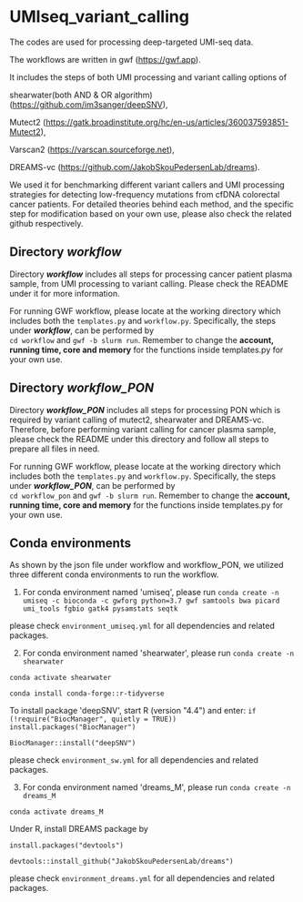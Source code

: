 # UMIseq_variant_calling
The codes are used for processing deep-targeted UMI-seq data. 

The workflows are written in gwf (<https://gwf.app>).

It includes the steps of both UMI processing and variant calling options of 

shearwater(both AND & OR algorithm) (<https://github.com/im3sanger/deepSNV>), 

Mutect2 (<https://gatk.broadinstitute.org/hc/en-us/articles/360037593851-Mutect2>), 

Varscan2 (<https://varscan.sourceforge.net>), 

DREAMS-vc (<https://github.com/JakobSkouPedersenLab/dreams>). 

We used it for benchmarking different variant callers and UMI processing strategies for detecting low-frequency mutations from cfDNA colorectal cancer patients. For detailed theories behind each method, and the specific step for modification based on your own use, please also check the related github respectively.

## Directory ***workflow*** 

Directory ***workflow*** includes all steps for processing cancer patient plasma sample, from UMI processing to variant calling. Please check the README under it for more information. 

For running GWF workflow, please locate at the working directory which includes both the `templates.py` and `workflow.py`. Specifically, the steps under ***workflow***, can be performed by  
`cd workflow` and `gwf -b slurm run`. Remember to change the **account, running time, core and memory** for the functions inside templates.py for your own use.

## Directory ***workflow_PON*** 

Directory ***workflow_PON*** includes all steps for processing PON which is required by variant calling of mutect2, shearwater and DREAMS-vc. Therefore, before performing variant calling for cancer plasma sample, please check the README under this directory and follow all steps to prepare all files in need. 

For running GWF workflow, please locate at the working directory which includes both the `templates.py` and `workflow.py`. Specifically, the steps under ***workflow_PON***, can be performed by  
`cd workflow_pon` and `gwf -b slurm run`. Remember to change the **account, running time, core and memory** for the functions inside templates.py for your own use.

## Conda environments

As shown by the json file under workflow and workflow_PON, we utilized three different conda environments to run the workflow. 

1. For conda environment named 'umiseq', please run `conda create -n umiseq -c bioconda -c gwforg python=3.7 gwf samtools bwa picard umi_tools fgbio gatk4 pysamstats seqtk`

please check `environment_umiseq.yml` for all dependencies and related packages. 

2. For conda environment named 'shearwater', please run `conda create -n shearwater`

`conda activate shearwater`

`conda install conda-forge::r-tidyverse`

To install package 'deepSNV', start R (version "4.4") and enter:
`if (!require("BiocManager", quietly = TRUE))`
    `install.packages("BiocManager")`

`BiocManager::install("deepSNV")`

please check `environment_sw.yml` for all dependencies and related packages.

3. For conda environment named 'dreams_M', please run 
`conda create -n dreams_M` 

`conda activate dreams_M`

Under R, install DREAMS package by

`install.packages("devtools")`

`devtools::install_github("JakobSkouPedersenLab/dreams")`

please check `environment_dreams.yml` for all dependencies and related packages. 





